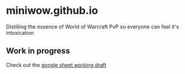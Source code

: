 # miniwow.github.io
Distilling the essence of World of Warcraft PvP so everyone can feel it's intoxication

## Work in progress

Check out the [google sheet working draft](https://docs.google.com/spreadsheets/d/1E8sva7kjFtcM8FRr06KyDwmV1aEqZzxsXoFuWhTyv8M/edit?usp=sharing)
